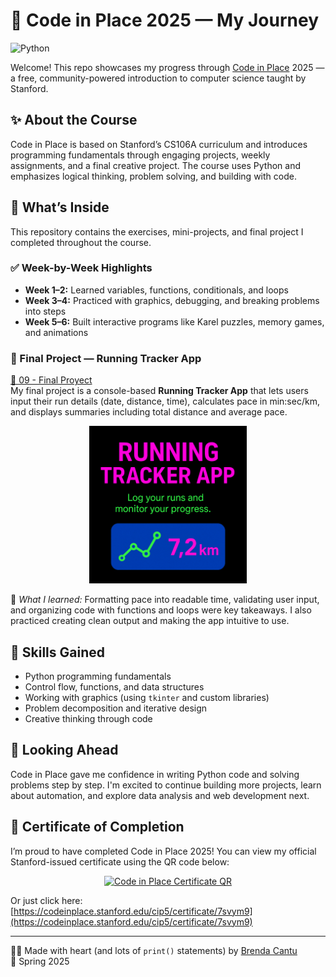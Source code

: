 # 🌟 Code in Place 2025 — My Journey

![Python](https://img.shields.io/badge/Python-3.x-blue?logo=python&logoColor=white)

Welcome! This repo showcases my progress through [Code in Place](https://codeinplace.stanford.edu/) 2025 — a free, community-powered introduction to computer science taught by Stanford.

## ✨ About the Course

Code in Place is based on Stanford’s CS106A curriculum and introduces programming fundamentals through engaging projects, weekly assignments, and a final creative project. The course uses Python and emphasizes logical thinking, problem solving, and building with code.

## 🧩 What’s Inside

This repository contains the exercises, mini-projects, and final project I completed throughout the course.

### ✅ Week-by-Week Highlights

- **Week 1–2:** Learned variables, functions, conditionals, and loops  
- **Week 3–4:** Practiced with graphics, debugging, and breaking problems into steps  
- **Week 5–6:** Built interactive programs like Karel puzzles, memory games, and animations  

### 🏁 Final Project — Running Tracker App

[📂 09 - Final Proyect](./09%20-%20Final%20Proyect/)  
My final project is a console-based **Running Tracker App** that lets users input their run details (date, distance, time), calculates pace in min:sec/km, and displays summaries including total distance and average pace.

<p align="center">
  <a href="https://github.com/BrendaCantuL/Code-In-Place/blob/main/09%20-%20Final%20Proyect/python%20running_tracker.py">
    <img src="./09%20-%20Final%20Proyect/Image.png" alt="Running Tracker App" width="50%" />
  </a>
</p>

🧠 *What I learned:* Formatting pace into readable time, validating user input, and organizing code with functions and loops were key takeaways. I also practiced creating clean output and making the app intuitive to use.

## 🎯 Skills Gained

- Python programming fundamentals  
- Control flow, functions, and data structures  
- Working with graphics (using `tkinter` and custom libraries)  
- Problem decomposition and iterative design  
- Creative thinking through code  

## 🚀 Looking Ahead

Code in Place gave me confidence in writing Python code and solving problems step by step. I'm excited to continue building more projects, learn about automation, and explore data analysis and web development next.

## 🏅 Certificate of Completion

I’m proud to have completed Code in Place 2025! You can view my official Stanford-issued certificate using the QR code below:

<p align="center">
  <a href="https://codeinplace.stanford.edu/cip5/certificate/7svym9">
    <img src="https://github.com/BrendaCantuL/Images/blob/main/CIP_QR_Code.jpg" alt="Code in Place Certificate QR" width="15%" />
  </a>

Or just click here: [https://codeinplace.stanford.edu/cip5/certificate/7svym9](https://codeinplace.stanford.edu/cip5/certificate/7svym9)
</p>

---

👩‍💻 Made with heart (and lots of `print()` statements) by [Brenda Cantu](https://github.com/BrendaCantuL)  
📅 Spring 2025
